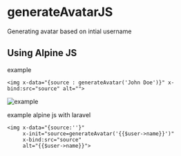 # generateAvatarJS
Generating avatar based on intial username


## Using Alpine JS

example

```
<img x-data="{source : generateAvatar('John Doe')}" x-bind:src="source" alt="">
```

![example](https://user-images.githubusercontent.com/47022280/196087376-df1ef83b-a4b0-48ed-9acb-1a3e3af53e8b.png)

example alpine js with laravel

```
<img x-data="{source:''}"
     x-init="source=generateAvatar('{{$user->name}}')"
     x-bind:src="source" 
     alt="{{$user->name}}">
```
